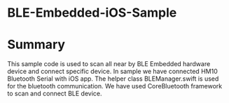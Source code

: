 # BLE-Embedded-iOS-Sample

# Summary 

This sample code is used to scan all near by BLE Embedded hardware device and connect specific device. In sample we have connected HM10 Bluetooth Serial with iOS app. The helper class BLEManager.swift is used for the bluetooth communication. We have used CoreBluetooth framework to scan and connect BLE device.


